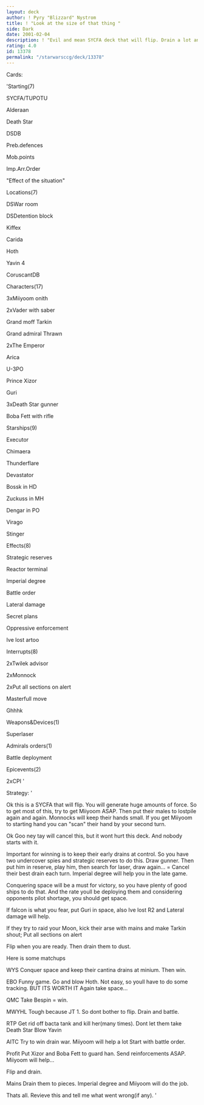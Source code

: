 ```yaml
---
layout: deck
author: ! Pyry "Blizzard" Nystrom
title: ! "Look at the size of that thing "
side: Dark
date: 2001-02-04
description: ! "Evil and mean SYCFA deck that will flip. Drain a lot and minimize theirs."
rating: 4.0
id: 13378
permalink: "/starwarsccg/deck/13378"
---
```

Cards: 

'Starting(7)

SYCFA/TUPOTU

Alderaan

Death Star

DSDB

Preb.defences

Mob.points

Imp.Arr.Order

"Effect of the situation"


Locations(7)

DSWar room

DSDetention block

Kiffex

Carida

Hoth

Yavin 4

CoruscantDB


Characters(17)

3xMiiyoom onith

2xVader with saber

Grand moff Tarkin

Grand admiral Thrawn

2xThe Emperor

Arica

U-3PO

Prince Xizor

Guri

3xDeath Star gunner

Boba Fett with rifle


Starships(9)

Executor

Chimaera

Thunderflare

Devastator

Bossk in HD

Zuckuss in MH

Dengar in PO

Virago

Stinger


Effects(8)

Strategic reserves

Reactor terminal

Imperial degree

Battle order

Lateral damage

Secret plans

Oppressive enforcement

Ive lost artoo


Interrupts(8)

2xTwilek advisor

2xMonnock

2xPut all sections on alert

Masterfull move

Ghhhk


Weapons&Devices(1)

Superlaser


Admirals orders(1)

Battle deployment


Epicevents(2)

2xCPI '

Strategy: '

Ok this is a SYCFA that will flip. You will generate huge amounts of force. So to get most of this, try to get Miiyoom ASAP. Then put their males to lostpile again and again. Monnocks will keep their hands small. If you get Miiyoom to starting hand you can "scan" their hand by your second turn. 

Ok Goo ney tay will cancel this, but it wont hurt this deck. And nobody starts with it. 


Important for winning is to keep their early drains at control. So you have two undercover spies and strategic reserves to do this. Draw gunner. Then put him in reserve, play him, then search for laser, draw again... = Cancel their best drain each turn. Imperial degree will help you in the late game.


Conquering space will be a must for victory, so you have plenty of good ships to do that. And the rate youll be deploying them and considering opponents pilot shortage, you should get space.


If falcon is what you fear, put Guri in space, also Ive lost R2 and Lateral damage will help.


If they try to raid your Moon, kick their arse with mains and make Tarkin shout; Put all sections on alert


Flip when you are ready. Then drain them to dust.


Here is some matchups


WYS Conquer space and keep their cantina drains at minium. Then win.


EBO Funny game. Go and blow Hoth. Not easy, so youll have to do some tracking. BUT ITS WORTH IT Again take space...


QMC Take Bespin = win.


MWYHL Tough because JT 1. So dont bother to flip. Drain and battle. 


RTP Get rid off bacta tank and kill her(many times). Dont let them take Death Star Blow Yavin


AITC Try to win drain war. Miiyoom will help a lot Start with battle order.


Profit Put Xizor and Boba Fett to guard han. Send reinforcements ASAP. Miiyoom will help...

Flip and drain.


Mains Drain them to pieces. Imperial degree and Miiyoom will do the job.


Thats all. Revieve this and tell me what went wrong(if any).    '
